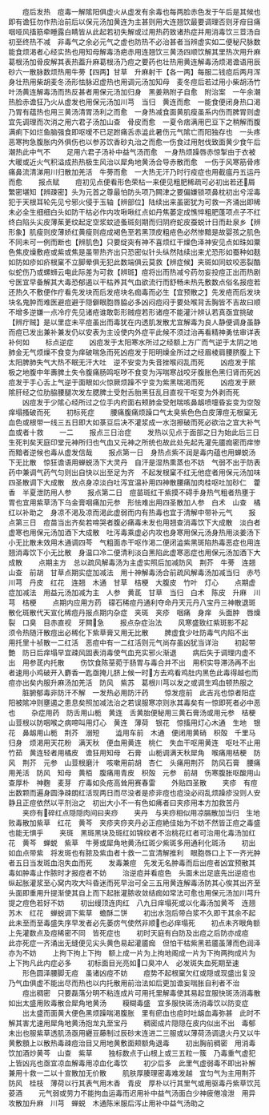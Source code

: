 <!-- { "loadSidebar": true } -->
　　痘后发热　痘毒一解隂阳俱虚火从虚发有余毒也每两脸赤色发于午后是其候也即有谵狂勿作热治前后以保元汤加黄连为主甚则用大连翘饮最要调理否则牙疳目痛咽哑风搐筋牵睡露白睛皆从此起若初失解或过用热药致诸热症并用消毒饮三荳汤自初至终热不减　非毒气之余必元气之虚也防热不必治甚者当辨虚实如二便秘尺脉数能食烦渇者心经实热也用知母解毒汤疤赤用连翘饮三黄汤四顺饮解其里热次用升麻葛根汤加骨皮解其表热葢升麻葛根汤乃痘之要药也壮热用黄连解毒汤烦渇谵语用辰砂六一散脉数烦热用牛蒡【四两】甘草　升麻射干【各一两】每服二钱痘后两月浑身壮热用柴胡麦冬汤形怯脉迟虚热也用调元汤加知母　麦冬痘后若过用小柴胡汤竹叶汤黄连解毒汤而热反甚者用保元汤加归身　黑姜熟附子自愈　附治案　一午余潮热脸赤谵狂乃火从虚发也用保元汤加川芎　当归　黄连而愈　一能食便闭身热口渇乃胃有蕴热也用三黄汤清胃汤利之而愈　一身热减食面黄肌瘦虽系内伤而脾胃则虚宜先调理而次消之用六君子汤加山查　骨皮而愈　一夏令痞满用巴豆下之稍解而腹满痢下如烂鱼脑强食即呕嗳不已足跗痛舌赤澁此暑伤元气隂亡而阳独存也　一头疼恶寒拘急腹胀内外俱伤也以参苏饮香砂丸治之而愈一伤食过用尅伐致面黄少食午后潮热此中气不
　　足用六君子汤补中益气汤而愈　一身热烦躁唇赤惊掣由于衣被大暖或近火气积溢成热热极生风治以犀角地黄汤合导赤散而愈　一伤于风寒筋骨疼痛鼻流清涕用川归散加羌活　牛蒡而愈　一大热无汗乃时行疫症也用截瘟丹五运丹而愈
　　报点赋
　　痘初见点便看形色荣枮一来便见粗肥稀疏可必初出若还屑繁密堪知【辨疎密】头为元首之尊最怕防头项乃闗津之要偏嫌锁项鼻枕初出兮淫毒犯于天根耳轮先见兮邪火侵于玉轴【辨部位】陆续出来虽密犹为可救一齐涌出即稀未必全生细细白头如防干枯必作内攻啾啾红点如丹焦萎定成憔悴粗肥蓬项点子不红终白陷头尖皮薄茱茰纹起定空浆蚊迹蚤斑刻期而归阴府蛇皮蚕蜕计日而赴泉乡【辨形象】肌瘦则皮薄娇红黄瘦则痘成褐色至若黑顶皮粗疮色必然惨黯是故婴孩之肌色不同未可一例而断也【辨肌色】只要绽突有神不喜烦红干燥色泽神安见点如珠如粟色焦皮燥敷疮或紫或焦是虽带热齐出只恐密似针头纵然陆续出来尤恐形如蚕种如麸如防如疹如疥根窠不立脚晕俱无犯此数端俱云莫救【辨症候】夹斑如同蚊咬恶裂酷似蛇伤乃或螺蛳云电此际差为可救【辨斑】痘将出而热减兮药勿妄投痘正出而热剧兮医宜早备解其大毒恐郁遏以干枯养其气血欲流行而舒畅未热先敷数点俗名报痘若还热久不敷便作疔看先发块而后发疮块名痂毒而必生【宜预散之】先发疮而后发块块名鬼肿而难医避痘避于隠僻眼胞唇脇必多凶闷痘闷于要处喉背舌胸皆不吉故曰顺不增多逆嫌一点冷疔先见诸疮谁敢彰形贼痘若形诸痘不能灌汁辨认若真亟宜挑破【辨疔贼】是以里症未平痘虽出而毒犹在内透肌发散尤宜解毒为良人静便调身虽静而痘已发出兼补兼发仍以安表为主设使内外症平此候不须过治再看精神勇怯审详表补何如
　　标点逆症
　　凶痘发于太阳寒水所过之经额上方广而气逆于太阴之地肺金无气烦燥不食变为痒破喘急而死凶痘发于阳明燥金所过之经眉棱肩腰脐腹上下太阳脾肺失气大热不眠无汗大吐　逆不安变为失音挫喉闷乱而死
　　凶痘发于隂极之地腹中年夀脾土失令腹痛肠鸣呕哕不食变为泻喘寒战咬牙腹胀色黑归肾而死凶痘发于手心舌上气逆于面眼如火惊厥烦躁不宁变为紫黑喘渇而死
　　凶痘发于厥隂肝经之位肋脇腰腿次发左腮脾土受尅舌胎黑狂乱目直视干呕变为外剥而死
　　凶痘发于少隂心经所过之位手内府面右颊肺金受尅喘咳鼻衂喷嚏昏妄变为空殻痒塌搔破而死
　　初标死症
　　腰痛腹痛烦躁口气太臭紫色色白皮薄痘无根窠无血色或根带一线三五日即大如菉豆后决不灌浆成一水泡擦破而死必欲治之宜大补气血或者十救
　　一二
　　报点三日治症
　　发热以见点于面部之日为始此后三日生死判矣天庭印堂元神所归也气血又元神之所统也故此处先起先灌先靥痂密而痒惨而黯者逆候也毒从虚发信哉
　　报点第一日　身热点紫不润是毒内蕴也用蝉蜕汤下无比散　惊狂谵语用蝉蜕汤下大灵丹　自汗是湿热熏蒸也不妨　气弱不出于防表药中兼调气药气匀则出自快以出至足为齐　不起发根窠不红无他症者用保元汤加味四圣散调下大成散　放点身凉淡白吐泻宜温补用四神散腰痛加肉桂呕吐加砂仁　藿香　半夏泄防用人参
　　报点第二日　痘苗斑红干紫摸不碍手身热气粗者热壅于胃也宜用紫草汤下乌金膏咽痛加元参　形怯难出用四圣散加人参　白术　山查　橘红以补助之　身凉不渇及凉而渇此虚弱而内有热毒也宜于清解中带补元气
　　报点第三日　痘苗当出齐矣若啼哭者腹必痛毒未发也用翘查消毒饮下大成散　淡白者虚寒也用保元汤加酒下大成散　吐泻毒乘虚必内攻也身寒用保元汤身热用淡姜汤下小无比散未效用木通调四芩　气粗面赤干呕作渇二便闭澁紫黑斑陷热毒恶症也用连翘消毒饮下小无比散　身温口冷二便清利淡白黑陷此虚寒恶症也用保元汤加酒下大成散
　　点期主方　总以疏风解毒汤为主虚实照后加减防风　荆芥　牛蒡　连翘　山查　前胡　甘草点期实症加减法　用十神解毒汤合前疏风解毒汤加减当归　赤芍　川芎　丹皮　红花　连翘　木通　甘草　桔梗　大腹皮　竹叶　灯心
　　点期虚症加减法　用益元汤加减为主　人参　黄茋　甘草　当归　白术　陈皮　升麻　川芎　桔梗
　　点期内应用方药　礞石稀痘丹通利夺命丹天元丹八宝丹三神散退斑散化斑散代天宣化稀痘丹报点期内杂症　夹斑　夹疹　咽痛　身痒　头面肿　唇燥裂　口臭　目赤直视　牙闗急
　　报点杂症治法
　　风寒盛致红紫斑影不起　须令热随汗散痘出必稀化下紫草膏又用无比散
　　脾虚食少吐防毒气内陷不出　用托里十祯散一二红活　恶痘中有一二红活则元气尚存虽凶犹当详治
　　初起带艶　防日后痒塌早宜疎风固表消毒使气血充实邪火渐退
　　病后失于调理内虚不出　用参茋内托散
　　伤饮食陈莝菀于肠胃与毒合并不出　用枳实导滞汤再不出者速用小鸡破开入麝香一匙亟掩儿脐上候一时方去鸡看鸡肚内黑色此毒得越也而痘亦出矣内服升麻汤加羌活　防风　紫苏　葛根川芎以发之或调生鸡血顿热服之
　　脏腑郁毒非防汗不解　一发热必用防汗药
　　惊发痘前　此吉兆也惊者阳症阳被隂冲则壅遏之患息矣照加减法治之若误服寒凉则氷其毒矣有一惊即死者必中恶也
　　杂症用药　防舌用山栀　黄连　舌黄胎便秘用三黄石膏汤或用元参　桔梗　山荳根以防咽喉之病啼叫用灯心　黄连　薄荷　银花　惊搐用灯心木通　生地　银花　鼻衂用山栀　荆芥　溺短
　　澁用车前　木通　便闭用黄硝　枳殻　千里马归身　烦渇用天花粉　满天秋　便血用黄连　桃仁　失血干呕用黄连　呕吐不止用竹茹　黄连轻者用橘皮　谵狂用知母　石膏　山栀调满天秋犀角　喉痛用桔梗　防风　荆芥　元参　山荳根磨汁　咳嗽用前胡　杏仁　头痛用荆芥　防风石膏　腰痛用羌活　防风　知母　黄栢　腹痛用青皮　枳殻　元参　前胡　伤寒腹胀呕酸用山查厚朴　神麴　麦芽　疔毒如灸疮高耸用赛春雷
　　外贴四圣散
　　夹疹　有痘出数颗而遍身圆浄疎朗红活现两日而尽没者是疹非痘也痘没必闷乱烦躁疹没则人安静且正痘依然以平剂治之　初出大小不一有色如疿者曰夹疹用本方加救苦丹
　　夹痧有碎红点隠隠肉间曰夹痧
　　夹丹　与夹痧相似用凉膈散加当归　生地败毒散加紫草　红花　黄芩　夹疹夹痧夹丹必正痘絶佳始为不妨不然皆正痘之毒盛也能无惧乎
　　夹斑　黑斑黑块及斑红如锦纹者不治桃花红者可治用化毒汤加红花　黄芩　蝉蜕　紫草　牛蒡或犀角地黄汤红斑少紫斑多用通利化斑汤
　　初出如血点带紫　将发斑也有脓及紫血者十救一二宜清解推利　眼胞唇口上下一齐光肿者五日当发斑血泡失血而死
　　发毒兼痘　先发无名肿毒而后出痘者凶宜预散其毒如肿毒止作脓时才报痘者不妨
　　治逆痘并看痘色　头面未出足底先出逆痘也纵起胀灌浆至心窝内攻大呌昏迷而死早治可全三五用黄连解毒汤防其心俟其出齐至头面即重用升提渐使其自上而下起胀灌脓收敛结痂如常法可愈也用保元汤加川芎升提之痘色若好不妨
　　初出缦顶连肉红　八九日痒塌死或以化毒汤加黄芩　连翘　苏木　红花　蝉蜕调下紫草　蟾酥二饼
　　初出水泡后带白浆不久即干其余不起　此未至而至毒盛失序早发者必先萎疠气使然非顺也必痒塌死
　　初点未齐眼角额上先灌数点及痘稀密不同　皆死症也
　　初时天庭有白防及出痘之后防亦成痘　此亦死症一齐涌出无缝便见尖头黄色易起灌靥痂　但怕干枯紫黑若靥虽薄而色润泽亦为不妨
　　上拘下拘上下拘　额上成一片为上拘地阁成一片为下拘两拘成片为上下拘凡此内症必多
　　初标面目光亮如口臭冲人　必发斑失血死期至速
　　形色圆泽腰脚无痘　虽诸凶痘不妨
　　痘势不起根窠欠红或隠或现盛出复没　乃气血俱虚不能出尽而热也以内托散用前治法如后更加谵妄喘胀自利者不治
　　痘出稠密　只要磊落分明不粘连成片可用托里解毒使其易起宜服快斑汤消毒散如出太盛用败毒散合犀角地黄汤
　　糢糊毒盛　宜多服快斑汤消毒饮以防变症
　　出太盛而面黄大便色黑烦躁喘渇腹胀　里有瘀血也痘时吐衂血毒弥甚　此时不解其害尤速用犀角地黄汤抱龙丸至宝丹
　　稠密成片隠隠在皮内似出不出　毒郁未出也服紫草透肌汤亟用纒豆藤制过辰砂末连进二三服或以薄荷汤调退火丹又以牛黄敷顖上以散热毒疎痘治目又用地黄敷面颊额角退毒
　　初出胸前稠密　用消毒饮加酒炒黄芩　山查　紫草
　　独标数点于山根上或三五粒一簇　乃毒重气虚犯上皆凶兆也亟宜凉血解毒用凉血化毒饮
　　初少后多　此里气虚弱毒不即出补解兼用十救一二以十宣散加无价散
　　肌肤厚腠理密毒难发越　宜匀气为主用荆芥　防风　桂枝　薄荷以行其表气用木香　青皮　厚朴以行其里气或用驱毒丹紫草饮芫荽酒
　　元气弱或劳力不能拘血运毒而迟用补中益气汤面白少神疲倦飡泄　用异攻散加升麻　川芎　蝉蜕　木通陈米服后泻止用补中益气汤助之
